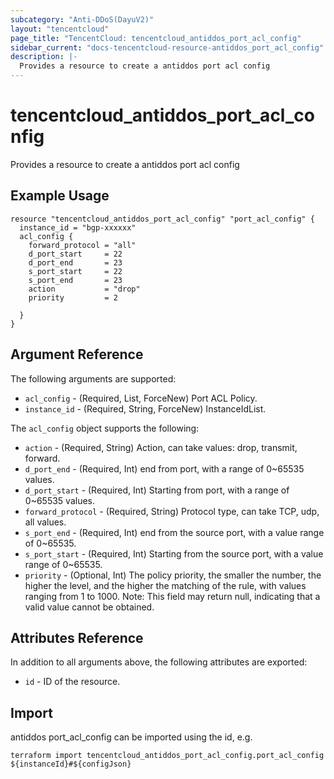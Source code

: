 ```yaml
---
subcategory: "Anti-DDoS(DayuV2)"
layout: "tencentcloud"
page_title: "TencentCloud: tencentcloud_antiddos_port_acl_config"
sidebar_current: "docs-tencentcloud-resource-antiddos_port_acl_config"
description: |-
  Provides a resource to create a antiddos port acl config
---
```


# tencentcloud_antiddos_port_acl_config

Provides a resource to create a antiddos port acl config

## Example Usage

```hcl
resource "tencentcloud_antiddos_port_acl_config" "port_acl_config" {
  instance_id = "bgp-xxxxxx"
  acl_config {
    forward_protocol = "all"
    d_port_start     = 22
    d_port_end       = 23
    s_port_start     = 22
    s_port_end       = 23
    action           = "drop"
    priority         = 2

  }
}
```

## Argument Reference

The following arguments are supported:

* `acl_config` - (Required, List, ForceNew) Port ACL Policy.
* `instance_id` - (Required, String, ForceNew) InstanceIdList.

The `acl_config` object supports the following:

* `action` - (Required, String) Action, can take values: drop, transmit, forward.
* `d_port_end` - (Required, Int) end from port, with a range of 0~65535 values.
* `d_port_start` - (Required, Int) Starting from port, with a range of 0~65535 values.
* `forward_protocol` - (Required, String) Protocol type, can take TCP, udp, all values.
* `s_port_end` - (Required, Int) end from the source port, with a value range of 0~65535.
* `s_port_start` - (Required, Int) Starting from the source port, with a value range of 0~65535.
* `priority` - (Optional, Int) The policy priority, the smaller the number, the higher the level, and the higher the matching of the rule, with values ranging from 1 to 1000. Note: This field may return null, indicating that a valid value cannot be obtained.

## Attributes Reference

In addition to all arguments above, the following attributes are exported:

* `id` - ID of the resource.




## Import

antiddos port_acl_config can be imported using the id, e.g.

```
terraform import tencentcloud_antiddos_port_acl_config.port_acl_config ${instanceId}#${configJson}
```

